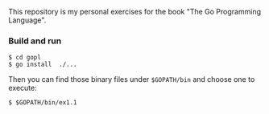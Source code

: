This repository is my personal exercises for the book "The Go Programming Language".

### Build and run

```
$ cd gopl
$ go install  ./...
```

Then you can find those binary files under `$GOPATH/bin` and choose one to execute:

```
$ $GOPATH/bin/ex1.1
```
